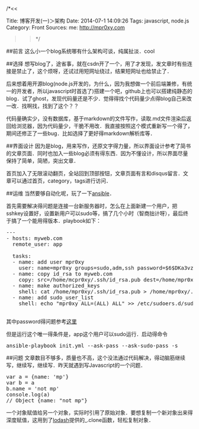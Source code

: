 /*<<

 Title: 博客开发(一)＞架构
 Date: 2014-07-1 14:09:26
 Tags: javascript, node.js
 Category: Front
 Sources:
   me: http://mpr0xy.com
>>*/


##前言
这么小一个blog系统哪有什么架构可谈，纯属扯淡．cool

##选择
想写blog了，途省事，就在csdn开了一个，用了才发现，发文章时有些连接是禁止了，这个烦呀，还试过用短网址绕过，结果短网址也给禁止了．

后来想着用开源blog(node.js开发的，为什么，因为我想做一个前后端兼修，有统一的开发者，所以javascript时首选了)搭建一个吧，github上也可以搭建纯静态的blog．试了ghost，发现代码量还是不少．觉得得找个代码量少点得blog自己来改一改．找啊找，找到了这个？？

代码量确实少，没有数据库，基于markdown的文件写作，读取.md文件渲染后返回给浏览器，因为代码量少，干脆不用改．我直接按照这个模式重新写一个得了，期间还修正了一些bug．比如选择了更好得markdown解析库等．

##界面设计
因为是blog，用来写作，还原文字得力量，所以界面设计参考了简书的文章页面．同时也加入一些blog必须有得东西．因为不懂设计，所以界面尽量保持了简单，简陋，突出文章．

首页加入了无限滚动翻页，全站回到顶部按钮，文章页面有言和disqus留言．文章可以通过首页，category，tags进行访问．

##运维
当然要够自动化呢，玩了一下[ansible](http://www.ansible.com/)．

首先需要解决得问题是连接一台新服务器时，怎么在上面新建一个用户，把sshkey设置好，设置新用户可以sudo等，搞了几个小时（智商拙计呀），最后终于搞了一个能用得版本．playbook如下：
<pre>
---
- hosts: myweb.com
  remote_user: app
  
  tasks:
  - name: add user mpr0xy
    user: name=mpr0xy groups=sudo,adm,ssh password=$6$DKa3vzGNTkHSFQ$G7DeXh8M7prRjN4XBCd9gZdZc7O1kL6uG16jYjqwJYM6ke2OGmDIXh.YGpPfkMV8iSc0cfY9MSELm.ZudgjRC1
  - name: copy id_rsa to myweb.com
    copy: src=/home/mcpr0xy/.ssh/id_rsa.pub dest=/home/mpr0xy/.ssh/
  - name: make authorized_keys
    shell: cat /home/mpr0xy/.ssh/id_rsa.pub > /home/mpr0xy/.ssh/authorized_keys
  - name: add sudo_user_list
    shell: echo "mpr0xy ALL=(ALL) ALL" >> /etc/sudoers.d/sudo_user_list  

</pre>
其中password得问题参考[这里](http://docs.ansible.com/faq.html#how-do-i-generate-crypted-passwords-for-the-user-module)

但是运行这个唯一得条件是，app这个用户可以sudo运行．启动得命令
<pre>
ansible-playbook init.yml --ask-pass --ask-sudo-pass -s
</pre>

##问题
文章数目不够多，质量也不高，这个没法通过代码解决，得动脑筋继续写，继续写，继续写．昨天就遇到写Javascript的一个问题．
<pre>
var a = {name: 'mp'}
var b = a
b.name = 'not mp'
console.log(a)
// Object {name: "not mp"} 
</pre>
一个对象赋值给另一个对象，实际时引用了原始对象．要想复制一个新对象出来得深度赋值，这用到了[lodash](http://lodash.com/)提供的_.clone函数，轻松复制对象．